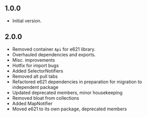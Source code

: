 ## 1.0.0
- Initial version.

## 2.0.0
- Removed container `Api` for e621 library.
- Overhauled dependencies and exports.
- Misc. improvements
- Hotfix for import bugs
- Added SelectorNotifiers
- Removed alt pull tabs
- Refactored e621 dependencies in preparation for migration to independent package
- Updated deprecated members, minor housekeeping
- Removed bloat from collections
- Added MapNotifier
- Moved e621 to its own package, deprecated members